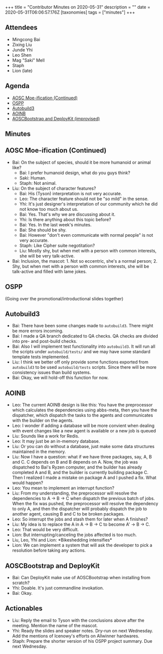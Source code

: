 +++
title = "Contributor Minutes on 2020-05-31"
description = ""
date = 2020-05-31T06:06:57.176Z
[taxonomies]
tags = ["minutes"]
+++

Attendees
---------
- Mingcong Bai
- Zixing Liu
- Junde Yhi
- Leo Shen
- Mag "Saki" Mell
- Staph
- Lion (late)

Agenda
------
- [AOSC Moe-ification (Continued)](#aosc-moe-ification-continued)
- [OSPP](#ospp)
- [Autobuild3](#autobuild3)
- [AOINB](#aoinb)
- [AOSCBootstrap and DeployKit (improvised)](#aoscbootstrap-and-deploykit)

Minutes
-------

## AOSC Moe-ification (Continued)

- Bai: On the subject of species, should it be more humanoid or animal like?
    - Bai: I prefer humanoid design, what do you guys think?
    - Saki: Human.
    - Staph: Not animal.
- Liu: On the subject of character features?
	- Bai: His (Tyson) interpretation is not very accurate.
	- Leo: The character feature should not be "so mild" in the sense.
	- Yhi: It's just designer's interpretation of our community which he did not know too much about us.
	- Bai: Yes. That's why we are discussing about it.
	- Yhi: Is there anything about this topic before?
	- Bai: Yes. In the last week's minutes.
	- Bai: She should be shy.
	- Bai: However "don't even communicate with normal people" is not very accurate.
	- Staph: Like Cipher suite negotitation?
	- Liu: Mostly shy, but when met with a person with common interests, she will be very talk-active.
- Bai: Inclusion, the mascot: 1. Not so eccentric, she's a normal person; 2. Shy, but when met with a person with common interests, she will be talk-active and filled with lame jokes.

## OSPP

(Going over the promotional/introductional slides together)

## Autobuild3

- Bai: There have been some changes made to `autobuild3`. There might be more errors incoming.
- Bai: I made a QA branch dedicated to QA checks. QA checks are divided into pre- and post-build checks.
- Bai: Also I will implement test functionality into `autobuild3`. It will run all the scripts under `autobuild/tests/` and we may have some standard template tests implemented.
- Liu: I think we better off only provide some functions exported from `autobuild3` to be used `autobuild/tests` scripts. Since there will be more consistency issues than build systems.
- Bai: Okay, we will hold-off this function for now.

## AOINB

- Leo: The current AOINB design is like this: You have the preprocessor which calculates the dependencies using abbs-meta, then you have the dispatcher, which dispatch the tasks to the agents and communicates with the builder on the agents.
- Leo: I wonder if adding a database will be more convient when dealing with event changes like a new agent is available or a new job is queued
- Liu: Sounds like a work for Redis.
- Leo: It may just be an in-memory database.
- Liu: Or you can do without a database, just make some data structures maintained in the memory.
- Liu: Now I have a question: what if we have three packages, say, A, B and C. C depends on B and B depends on A. Now, the job was dispatched to Bai's Ryzen computer, and the builder has already completed A and B, and the builder is currently building package C. Then I realized I made a mistake on package A and I pushed a fix. What would happen?
- Leo: You mean to implement an interrupt function?
- Liu: From my understanding, the preprocessor will resolve the dependencies to A -> B -> C when dispatch the previous batch of jobs. When the fix was pushed, the preprocessor will resolve the dependency to only A, and then the dispatcher willl probably dispatch the job to another agent, causing B and C to be broken packages.
- Leo: So interrupt the jobs and stash them for later when A finishes?
- Liu: My idea is to replace the A in A -> B -> C to become A' -> B -> C.
- Leo: That would be very difficult.
- Lion: But interrupting/canceling the jobs affected is too much.
- Liu, Leo, Yhi and Lion: \*Bikeshedding intensifies\*
- Lion: We can implement a system that will ask the developer to pick a resolution before taking any actions.

## AOSCBootstrap and DeployKit

- Bai: Can DeployKit make use of AOSCBootstrap when installing from scratch?
- Yhi: Doable. It's just commandline invokation.
- Bai: Okay.

Actionables
-----------

- Liu: Reply the email to Tyson with the conclusions above after the meeting. Mention the name of the mascot.
- Yhi: Ready the slides and speaker notes. Dry-run on next Wednesday. Add the mentions of Icenowy's efforts on Allwinner hardwares.
- Staph: Prepare the shorter version of his OSPP project summary. Due next Wednesday.
